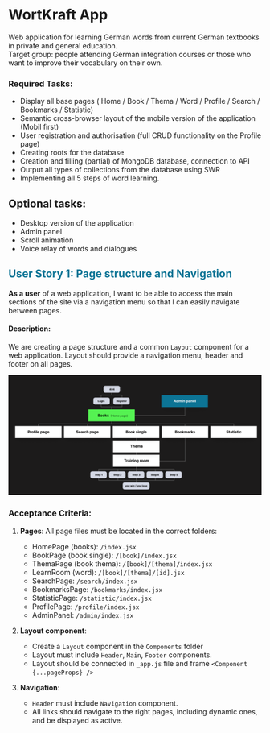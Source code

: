 # WortKraft App

Web application for learning German words from current German textbooks in private and general education. <br>
Target group: people attending German integration courses or those who want to improve their vocabulary on their own.

### Required Tasks:

- Display all base pages ( Home / Book / Thema / Word / Profile / Search / Bookmarks / Statistic)
- Semantic cross-browser layout of the mobile version of the application (Mobil first)
- User registration and authorisation (full CRUD functionality on the Profile page)
- Creating roots for the database
- Creation and filling (partial) of MongoDB database, connection to API
- Output all types of collections from the database using SWR
- Implementing all 5 steps of word learning.

## Optional tasks:

- Desktop version of the application
- Admin panel
- Scroll animation
- Voice relay of words and dialogues

## <b style="color:#0C7495;">User Story 1: Page structure and Navigation</b>

<strong>As a user</strong> of a web application, I want to be able to access the main sections of the site via a navigation menu so that I can easily navigate between pages.

#### Description:

We are creating a page structure and a common `Layout` component for a web application. Layout should provide a navigation menu, header and footer on all pages.

![Project Structure](./public/readme-images/structure.png)

### Acceptance Criteria:

1. **Pages**: All page files must be located in the correct folders:

   - HomePage (books): `/index.jsx`
   - BookPage (book single): `/[book]/index.jsx`
   - ThemaPage (book thema): `/[book]/[thema]/index.jsx`
   - LearnRoom (word): `/[book]/[thema]/[id].jsx`
   - SearchPage: `/search/index.jsx`
   - BookmarksPage: `/bookmarks/index.jsx`
   - StatisticPage: `/statistic/index.jsx`
   - ProfilePage: `/profile/index.jsx`
   - AdminPanel: `/admin/index.jsx`

2. **Layout component**:

   - Create a `Layout` component in the `Components` folder
   - Layout must include `Header`, `Main`, `Footer` components.
   - Layout should be connected in `_app.js` file and frame `<Component {...pageProps} />`

3. **Navigation**:

   - `Header` must include `Navigation` component.
   - All links should navigate to the right pages, including dynamic ones, and be displayed as active.
